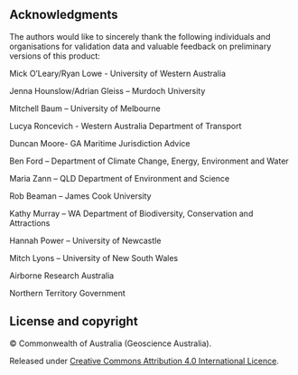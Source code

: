 ## Acknowledgments

The authors would like to sincerely thank the following individuals and organisations for validation data and valuable feedback on preliminary versions of this product: 

 
Mick O’Leary/Ryan Lowe - University of Western Australia 

Jenna Hounslow/Adrian Gleiss – Murdoch University 

Mitchell Baum – University of Melbourne 

Lucya Roncevich - Western Australia Department of Transport 

Duncan Moore- GA Maritime Jurisdiction Advice 

Ben Ford – Department of Climate Change, Energy, Environment and Water 

Maria Zann – QLD Department of Environment and Science 

Rob Beaman – James Cook University 

Kathy Murray – WA Department of Biodiversity, Conservation and Attractions 

Hannah Power – University of Newcastle 

Mitch Lyons – University of New South Wales 

Airborne Research Australia 

Northern Territory Government 

## License and copyright

&copy; Commonwealth of Australia (Geoscience Australia).

Released under [Creative Commons Attribution 4.0 International Licence](https://creativecommons.org/licenses/by/4.0/).


